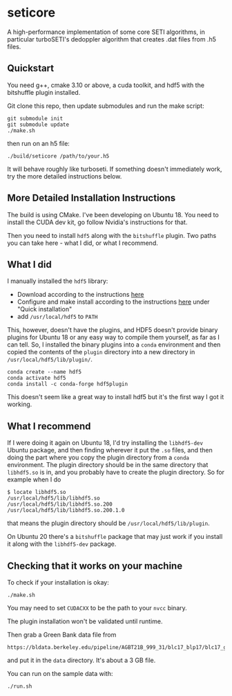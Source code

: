 # seticore
A high-performance implementation of some core SETI algorithms, in particular turboSETI's
dedoppler algorithm that creates .dat files from .h5 files.

## Quickstart

You need g++, cmake 3.10 or above, a cuda toolkit, and hdf5 with the bitshuffle
plugin installed.

Git clone this repo, then update submodules and run the make script:

```
git submodule init
git submodule update
./make.sh
```

then run on an h5 file:

```
./build/seticore /path/to/your.h5
```

It will behave roughly like turboseti. If something doesn't immediately work, try the more
detailed instructions below.

## More Detailed Installation Instructions

The build is using CMake. I've been developing on Ubuntu 18. You need
to install the CUDA dev kit, go follow Nvidia's instructions for that.

Then you need to install `hdf5` along with the `bitshuffle` plugin. Two
paths you can take here - what I did, or what I recommend.

## What I did

I manually installed the `hdf5` library:

* Download according to the instructions
[here](https://portal.hdfgroup.org/display/support/HDF5+1.12.1#files)
* Configure and make install according to the instructions
[here](https://github.com/mokus0/hdf5/blob/master/release_docs/INSTALL)
under "Quick installation"
* add `/usr/local/hdf5` to `PATH`

This, however, doesn't have the plugins, and HDF5 doesn't provide
binary plugins for Ubuntu 18 or any easy way to compile them yourself, as far as I
can tell. So, I installed the binary plugins into a `conda`
environment and then copied the contents of the `plugin` directory
into a new directory in `/usr/local/hdf5/lib/plugin/`.

```
conda create --name hdf5
conda activate hdf5
conda install -c conda-forge hdf5plugin
```

This doesn't seem like a great way to install hdf5 but it's the first
way I got it working.

## What I recommend

If I were doing it again on Ubuntu 18, I'd try installing the `libhdf5-dev` Ubuntu package,
and then finding wherever it put the `.so` files, and then doing the
part where you copy the plugin directory from a `conda`
environment. The plugin directory should be in the same directory that
`libhdf5.so` is in, and you probably have to create the plugin
directory. So for example when I do

```
$ locate libhdf5.so
/usr/local/hdf5/lib/libhdf5.so
/usr/local/hdf5/lib/libhdf5.so.200
/usr/local/hdf5/lib/libhdf5.so.200.1.0
```

that means the plugin directory should be `/usr/local/hdf5/lib/plugin`.

On Ubuntu 20 there's a `bitshuffle` package that may just work if you
install it along with the `libhdf5-dev` package.

## Checking that it works on your machine

To check if your installation is okay:

```
./make.sh
```

You may need to set `CUDACXX` to be the path to your `nvcc` binary.

The plugin installation won't be validated until runtime.

Then grab a Green Bank data file from

```
https://bldata.berkeley.edu/pipeline/AGBT21B_999_31/blc17_blp17/blc17_guppi_59544_62191_HIP99317_0059.rawspec.0000.h5
```

and put it in the `data` directory. It's about a 3 GB file.

You can run on the sample data with:

```
./run.sh
```
